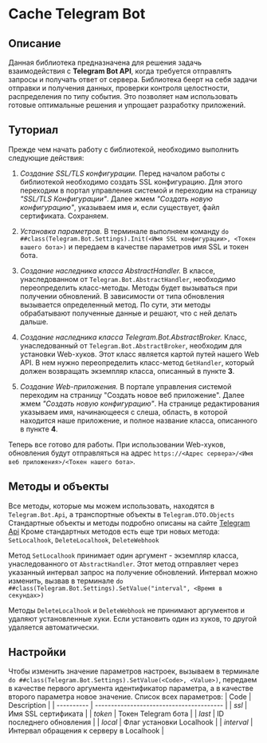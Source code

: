 # Cache Telegram Bot

## Описание
Данная библиотека предназначена для решения задачь взаимодействия с **Telegram Bot API**, когда требуется отправлять запросы и получать ответ от сервера. Библиотека беерт на себя задачи отправки и получения данных, проверки контроля целостности, распределения по типу события. Это позволяет нам использовать готовые оптимальные решения и упрощает разработку приложений.

## Туториал
Прежде чем начать работу с библиотекой, необходимо выполнить следующие действия:

1) *Создание SSL/TLS конфигурации.*
Перед началом работы с библиотекой необходимо создать SSL конфигурацию. Для этого переходим в портал управления системой и переходим на страницу *"SSL/TLS Конфигурации"*. Далее жмем *"Создать новую конфигурацию"*, указываем имя и, если существует, файл сертификата. Сохраняем.

2) *Установка параметров.*
В терминале выполняем команду `do ##class(Telegram.Bot.Settings).Init(<Имя SSL конфигурации>, <Токен вашего бота>)` и передаем в качестве параметров имя SSL и токен бота.

3) *Создание наследника класса AbstractHandler.*
В классе, унаследованном от `Telegram.Bot.AbstractHandler`, необходимо переопределить класс-методы. Методы будет вызываться при получении обновлений. В зависимости от типа обновления вызывается определенный метод. По сути, эти методы обрабатывают полученные данные и решают, что с ней делать дальше.

4) *Создание наследника класса Telegram.Bot.AbstractBroker.*
Класс, унаследованный от `Telegram.Bot.AbstractBroker`, необходим для установки Web-хуков. Этот класс является картой путей нашего Web API. В нем нужно переопределить класс-метод `GetHandler`, который должен возвращать экземпляр класса, описанный в пункте **3**.

5) *Создание Web-приложения.*
В портале управления системой переходим на страницу "Создать новое веб приложение". Далее жмем *"Создать новую конфигурацию"*. На странице редактирования указываем имя, начинающееся с слеша, область, в которой находится наше приложение, и полное название класса, описанного в пункте **4**.

Теперь все готово для работы. При использовании Web-хуков, обновления будут отправляться на адрес `https://<Адрес сервера>/<Имя веб приложения>/<Токен нашего бота>`.

## Методы и объекты

Все методы, которые мы можем использовать, находятся в `Telegram.Bot.Api`, а транспортные объекты в `Telegram.DTO.Objects`
Стандартные объекты и методы подробно описаны на сайте [Telegram Api](https://core.telegram.org/bots/api)
Кроме стандартных методов есть еще три новых метода: `SetLocalhook`, `DeleteLocalhook`, `DeleteWebhook`

Метод `SetLocalhook` принимает один аргумент - экземпляр класса, унаследованного от `AbstractHandler`. Этот метод отправляет через указанный интервал запрос на получение обновлений. Интервал можно изменить, вызвав в терминале `do ##class(Telegram.Bot.Settings).SetValue("interval", <Время в секундах>)`

Методы `DeleteLocalhook` и `DeleteWebhook` не принимают аргументов и удаляют установленные хуки. Если установить один из хуков, то другой удаляется автоматически.

## Настройки

Чтобы изменить значение параметров настроек, вызываем в терминале `do ##class(Telegram.Bot.Settings).SetValue(<Code>, <Value>)`, передаем в качестве первого аргумента идентификатор параметра, а в качестве второго параметра новое значение. Список всех параметров:
| Code       | Description                              |
| ---------- | ---------------------------------------- |
| *ssl*      | Имя SSL сертификата                      |
| *token*    | Токен Telegram бота                      |
| *last*     | ID последнего обновления                 |
| *local*    | Флаг установки Localhook                 |
| *interval* | Интервал обращения к серверу в Localhook |